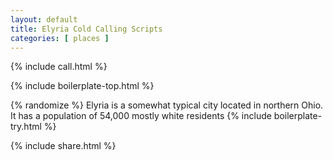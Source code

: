 ```yaml
---
layout: default
title: Elyria Cold Calling Scripts
categories: [ places ]
---
```


{% include call.html %}



{% include boilerplate-top.html %}

{% randomize %}
Elyria is a somewhat typical city located in northern Ohio. It has a population of 54,000 mostly white residents
{% include boilerplate-try.html %}

{% include share.html %}